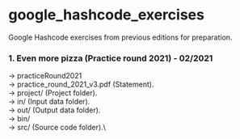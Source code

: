 # google_hashcode_exercises
Google Hashcode exercises from previous editions for preparation.

### 1. Even more pizza (Practice round 2021) - 02/2021
-> practiceRound2021\
    -> practice_round_2021_v3.pdf (Statement).\
    -> project/ (Project folder).\
        -> in/ (Input data folder).\
        -> out/ (Output data folder).\
        -> bin/ \
        -> src/ (Source code folder).\
